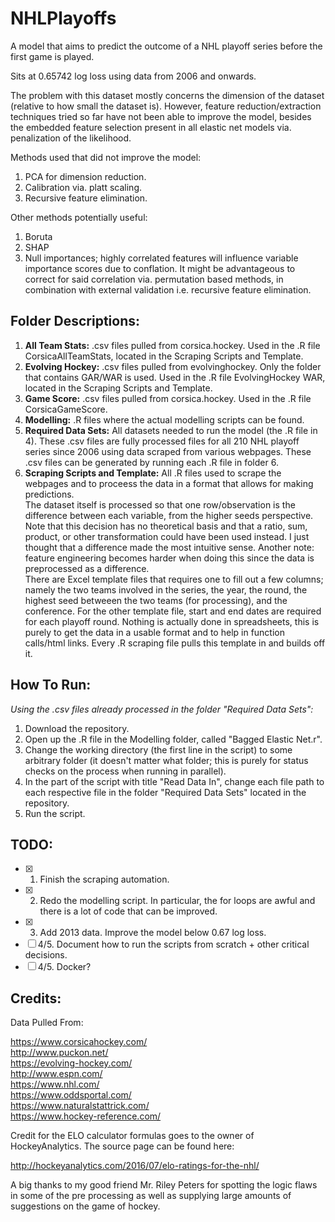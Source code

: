 # NHLPlayoffs
A model that aims to predict the outcome of a NHL playoff series before the first game is played. 

Sits at 0.65742 log loss using data from 2006 and onwards.

The problem with this dataset mostly concerns the dimension of the dataset (relative to how small the dataset is). However, feature reduction/extraction techniques tried so far have not been able to improve the model, besides the embedded feature selection present in all elastic net models via. penalization of the likelihood.

Methods used that did not improve the model:
1) PCA for dimension reduction.
2) Calibration via. platt scaling.
3) Recursive feature elimination.

Other methods potentially useful:

1) Boruta
2) SHAP
3) Null importances; highly correlated features will influence variable importance scores due to conflation. It might be advantageous to correct for said correlation via. permutation based methods, in combination with external validation i.e. recursive feature elimination.

Folder Descriptions:
-----
1. **All Team Stats:** .csv files pulled from corsica.hockey. Used in the .R file CorsicaAllTeamStats, located in the Scraping Scripts and Template.
2. **Evolving Hockey:** .csv files pulled from evolvinghockey. Only the folder that contains GAR/WAR is used. Used in the .R file EvolvingHockey WAR, located in the Scraping Scripts and Template.
3. **Game Score:** .csv files pulled from corsica.hockey. Used in the .R file CorsicaGameScore. 
4. **Modelling:** .R files where the actual modelling scripts can be found. 
5. **Required Data Sets:** All datasets needed to run the model (the .R file in 4). These .csv files are fully processed files for all 210 NHL playoff series since 2006 using data scraped from various webpages. These .csv files can be generated by running each .R file in folder 6.
6. **Scraping Scripts and Template:** All .R files used to scrape the webpages and to proceess the data in a format that allows for making predictions. <br> The dataset itself is processed so that one row/observation is the difference between each variable, from the higher seeds perspective. Note that this decision has no theoretical basis and that a ratio, sum, product, or other transformation could have been used instead. I just thought that a difference made the most intuitive sense. Another note: feature engineering becomes harder when doing this since the data is preprocessed as a difference. <br> There are Excel template files that requires one to fill out a few columns; namely the two teams involved in the series, the year, the round, the highest seed betweeen the two teams (for processing), and the conference. For the other template file, start and end dates are required for each playoff round. Nothing is actually done in spreadsheets, this is purely to get the data in a usable format and to help in function calls/html links. Every .R scraping file pulls this template in and builds off it. 

How To Run:
-----
_Using the .csv files already processed in the folder "Required Data Sets":_

1. Download the repository.
2. Open up the .R file in the Modelling folder, called "Bagged Elastic Net.r". 
3. Change the working directory (the first line in the script) to some arbitrary folder (it doesn't matter what folder; this is purely for status checks on the process when running in parallel).
4. In the part of the script with title "Read Data In", change each file path to each respective file in the folder "Required Data Sets" located in the repository.
5. Run the script.

TODO:
-----
- [x] 1. Finish the scraping automation.
- [x] 2. Redo the modelling script. In particular, the for loops are awful and there is a lot of code that can be improved.
- [x] 3. Add 2013 data. Improve the model below 0.67 log loss.
- [ ] 4/5. Document how to run the scripts from scratch + other critical decisions.
- [ ] 4/5. Docker?

Credits:
-----
Data Pulled From:

https://www.corsicahockey.com/ <br>
http://www.puckon.net/ <br>
https://evolving-hockey.com/ <br>
http://www.espn.com/ <br>
https://www.nhl.com/ <br>
https://www.oddsportal.com/ <br>
https://www.naturalstattrick.com/ <br>
https://www.hockey-reference.com/

Credit for the ELO calculator formulas goes to the owner of HockeyAnalytics. The source page can be found here:

http://hockeyanalytics.com/2016/07/elo-ratings-for-the-nhl/

A big thanks to my good friend Mr. Riley Peters for spotting the logic flaws in some of the pre processing as well as supplying large amounts of suggestions on the game of hockey. 
